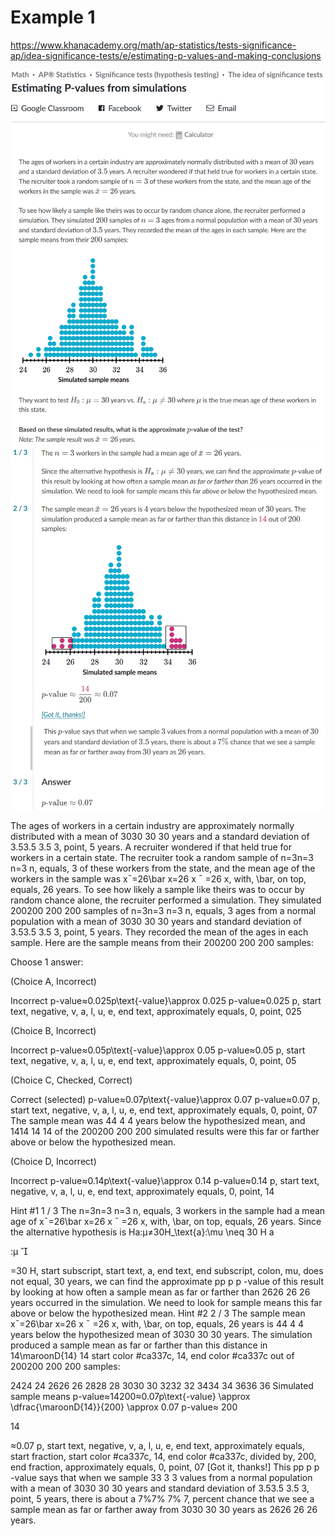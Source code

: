 # Example 1
https://www.khanacademy.org/math/ap-statistics/tests-significance-ap/idea-significance-tests/e/estimating-p-values-and-making-conclusions

![Ex1 Question](images/ex1_q.png)
![Ex1 Answer](images/ex1_a.png)

The ages of workers in a certain industry are approximately normally distributed with a mean of 
3030
30
30
 years and a standard deviation of 
3.53.5
3.5
3, point, 5
 years. A recruiter wondered if that held true for workers in a certain state. The recruiter took a random sample of 
n=3n=3
n=3
n, equals, 3
 of these workers from the state, and the mean age of the workers in the sample was 
xˉ=26\bar x=26
x
ˉ
=26
x, with, \bar, on top, equals, 26
 years.
To see how likely a sample like theirs was to occur by random chance alone, the recruiter performed a simulation. They simulated 
200200
200
200
 samples of 
n=3n=3
n=3
n, equals, 3
 ages from a normal population with a mean of 
3030
30
30
 years and standard deviation of 
3.53.5
3.5
3, point, 5
 years. They recorded the mean of the ages in each sample. Here are the sample means from their 
200200
200
200
 samples:


Choose 1 answer:

(Choice A, Incorrect)

Incorrect
p-value≈0.025p\text{-value}\approx 0.025
p-value≈0.025
p, start text, negative, v, a, l, u, e, end text, approximately equals, 0, point, 025

(Choice B, Incorrect)

Incorrect
p-value≈0.05p\text{-value}\approx 0.05
p-value≈0.05
p, start text, negative, v, a, l, u, e, end text, approximately equals, 0, point, 05

(Choice C, Checked, Correct)

Correct (selected)
p-value≈0.07p\text{-value}\approx 0.07
p-value≈0.07
p, start text, negative, v, a, l, u, e, end text, approximately equals, 0, point, 07
The sample mean was 
44
4
4
 years below the hypothesized mean, and 
1414
14
14
 of the 
200200
200
200
 simulated results were this far or farther above or below the hypothesized mean.

(Choice D, Incorrect)

Incorrect
p-value≈0.14p\text{-value}\approx 0.14
p-value≈0.14
p, start text, negative, v, a, l, u, e, end text, approximately equals, 0, point, 14

Hint #1
1 / 3
The 
n=3n=3
n=3
n, equals, 3
 workers in the sample had a mean age of 
xˉ=26\bar x=26
x
ˉ
=26
x, with, \bar, on top, equals, 26
 years.
Since the alternative hypothesis is 
Ha:μ≠30H_\text{a}:\mu \neq 30
H
a
​

:μ

​

=30
H, start subscript, start text, a, end text, end subscript, colon, mu, does not equal, 30
 years, we can find the approximate 
pp
p
p
-value of this result by looking at how often a sample mean as far or farther than 
2626
26
26
 years occurred in the simulation. We need to look for sample means this far above or below the hypothesized mean.
Hint #2
2 / 3
The sample mean 
xˉ=26\bar x=26
x
ˉ
=26
x, with, \bar, on top, equals, 26
 years is 
44
4
4
 years below the hypothesized mean of 
3030
30
30
 years. The simulation produced a sample mean as far or farther than this distance in 
14\maroonD{14}
14
start color #ca337c, 14, end color #ca337c
 out of 
200200
200
200
 samples:



2424
24
2626
26
2828
28
3030
30
3232
32
3434
34
3636
36
Simulated sample means
p-value≈14200≈0.07p\text{-value} \approx \dfrac{\maroonD{14}}{200} \approx 0.07
p-value≈
200

14
​

≈0.07
p, start text, negative, v, a, l, u, e, end text, approximately equals, start fraction, start color #ca337c, 14, end color #ca337c, divided by, 200, end fraction, approximately equals, 0, point, 07
[Got it, thanks!]
This 
pp
p
p
-value says that when we sample 
33
3
3
 values from a normal population with a mean of 
3030
30
30
 years and standard deviation of 
3.53.5
3.5
3, point, 5
 years, there is about a 
7%7\%
7%
7, percent
 chance that we see a sample mean as far or farther away from 
3030
30
30
 years as 
2626
26
26
 years.
